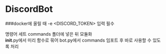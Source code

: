 # DiscordBot

###docker에 올릴 때 -e <DISCORD_TOKEN> 입력 필수

명령어 세트 commands 폴더에 넣은 뒤 모듈화  
__init__.py에서 미리 함수로 묶어 bot.py에서 commands 임포트 후 바로 사용할 수 있도록 처리
